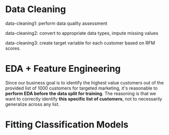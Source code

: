 # Data Cleaning

data-cleaning1: perform data quality assessment

data-cleaning2: convert to appropriate data types, impute missing values

data-cleaning3: create target variable for each customer based on RFM scores.


# EDA + Feature Engineering

Since our business goal is to identify the highest value customers out of the provided list of 1000 customers for targeted marketing, it's reasonable to **perform EDA before the data split for training**.
The reasoning is that we want to correctly identify **this specific list of customers**, not to necessarily generalize across any list.

# Fitting Classification Models
